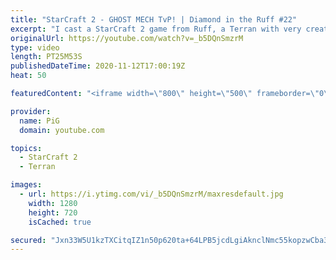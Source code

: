 ```yaml
---
title: "StarCraft 2 - GHOST MECH TvP! | Diamond in the Ruff #22"
excerpt: "I cast a StarCraft 2 game from Ruff, a Terran with very creative gameplay. What will he pull out of the hat against his Terran opponent?  Check out all episodes of 💎 Diamond in the Ruff: https://www.youtube.com/playlist?list=PLFUDU8AOevUfdEq20wYq8Sm9z3sc1yn0l Follow Ruff: https://www.twitch.tv/ruff13"
originalUrl: https://youtube.com/watch?v=_b5DQnSmzrM
type: video
length: PT25M53S
publishedDateTime: 2020-11-12T17:00:19Z
heat: 50

featuredContent: "<iframe width=\"800\" height=\"500\" frameborder=\"0\" src=\"https://www.youtube.com/embed/_b5DQnSmzrM\" allow=\"accelerometer; autoplay; encrypted-media; gyroscope; picture-in-picture\" allowfullscreen></iframe>"

provider:
  name: PiG
  domain: youtube.com

topics:
  - StarCraft 2
  - Terran

images:
  - url: https://i.ytimg.com/vi/_b5DQnSmzrM/maxresdefault.jpg
    width: 1280
    height: 720
    isCached: true

secured: "Jxn33W5U1kzTXCitqIZ1n50p620ta+64LPB5jcdLgiAknclNmc55kopzwCba3BQSHCXX4IJC4tQCF0s9H0qi3c6tMbCyrG6bNbJHzkB4GoH8VTbpu/OXxVWWAcOzJ0gZjrH7MWSo6/FapiUkBsbI49JeRRLvx7F1gFMQ8ljq9Gs9v/P3F1eXaJav0zcCDgtSDLt/MF/tYwx/l7odrOg3xUARnGDtPBzL1mEULyzdwzGGREd6cUw2DHJ9qujof76norsaM7dZLD1pIqipIZ6aLH28XGxdY9U8fTc5U4qX0wrHndm+x1Z4Up7EDCiZIL72/uQjmZf34aUJdSZ+JxwVNXntubrHC3TbfvCQZFLT+rbXGJcj009hyhCo23kYlP9/AVb0yDVxtG5np7zR2FPlstXUJejhCryES6TuSaitf30=;LE+zzYP74IOneKCy+7SrVQ=="
---
```



